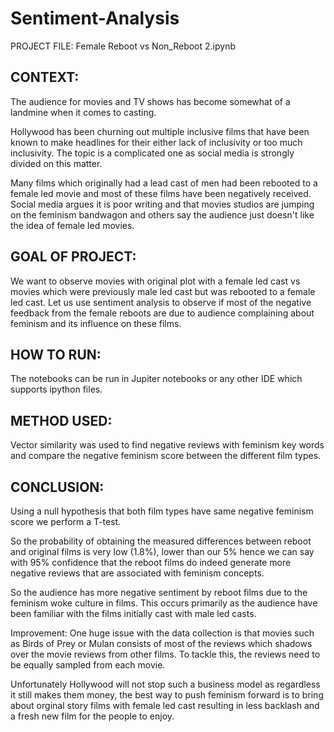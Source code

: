 # Sentiment-Analysis
PROJECT FILE: Female Reboot vs Non_Reboot 2.ipynb


## CONTEXT: 
The audience for movies and TV shows has become somewhat of a landmine when it comes to casting.

Hollywood has been churning out multiple inclusive films that have been known to make headlines for their either lack of inclusivity or too much inclusivity. The topic is a complicated one as social media is strongly divided on this matter.

Many films which originally had a lead cast of men had been rebooted to a female led movie and most of these films have been negatively received. Social media argues it is poor writing and that movies studios are jumping on the feminism bandwagon and others say the audience just doesn't like the idea of female led movies.

## GOAL OF PROJECT:
We want to observe movies with original plot with a female led cast vs movies which were previously male led cast but was rebooted to a female led cast.
Let us use sentiment analysis to observe if most of the negative feedback from the female reboots are due to audience complaining about feminism and its influence on these films.

## HOW TO RUN:
The notebooks can be run in Jupiter notebooks or any other IDE which supports ipython files.

## METHOD USED:
Vector similarity was used to find negative reviews with feminism key words and compare the negative feminism score between the different film types.

## CONCLUSION:
Using a null hypothesis that both film types have same negative feminism score we perform a T-test.

So the probability of obtaining the measured differences between reboot and original films is very low (1.8%), lower than our 5% hence we can say with 95% confidence that the reboot films do indeed generate more negative reviews that are associated with feminism concepts.

So the audience has more negative sentiment by reboot films due to the feminism woke culture in films. This occurs primarily as the audience have been familiar with the films initially cast with male led casts.

Improvement: One huge issue with the data collection is that movies such as Birds of Prey or Mulan consists of most of the reviews which shadows over the movie reviews from other films. To tackle this, the reviews need to be equally sampled from each movie.

Unfortunately Hollywood will not stop such a business model as regardless it still makes them money, the best way to push feminism forward is to bring about orginal story films with female led cast resulting in less backlash and a fresh new film for the people to enjoy.




